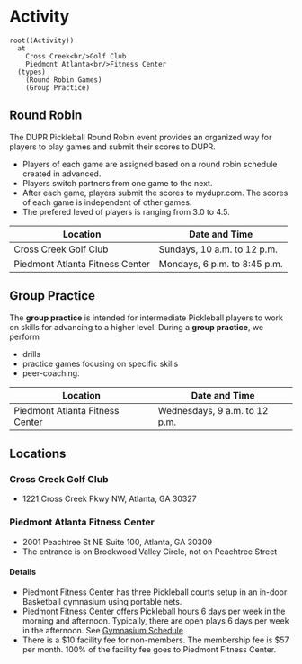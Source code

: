# Activity

```mindmap
root((Activity))
  at
    Cross Creek<br/>Golf Club
    Piedmont Atlanta<br/>Fitness Center
  (types)
    (Round Robin Games)
    (Group Practice)
```

## Round Robin
The DUPR Pickleball Round Robin event provides an organized way for players to play games and submit their scores to DUPR. 
- Players of each game are assigned based on a round robin schedule created in advanced.
- Players switch partners from one game to the next.
- After each game, players submit the scores to mydupr.com. The scores of each game is independent of other games.
- The prefered leved of players is ranging from 3.0 to 4.5.

| Location | Date and Time |
| ----------- | ----------- |
| Cross Creek Golf Club | Sundays, 10 a.m. to 12 p.m. |
| Piedmont Atlanta Fitness Center | Mondays, 6 p.m. to 8:45 p.m. | 

## Group Practice
The **group practice** is intended for intermediate Pickleball players to work on skills for advancing to a higher level.  During a **group practice**, we perform 
- drills
- practice games focusing on specific skills
- peer-coaching.

| Location | Date and Time |
| ----------- | ----------- |
| Piedmont Atlanta Fitness Center | Wednesdays, 9 a.m. to 12 p.m. | 

## Locations

### Cross Creek Golf Club
- 1221 Cross Creek Pkwy NW, Atlanta, GA 30327


### Piedmont Atlanta Fitness Center
- 2001 Peachtree St NE Suite 100, Atlanta, GA 30309
- The entrance is on Brookwood Valley Circle, not on Peachtree Street

#### Details
- Piedmont Fitness Center has three Pickleball courts setup in an in-door Basketball gymnasium using portable nets. 
- Piedmont Fitness Center offers Pickleball hours 6 days per week in the morning and afternoon. Typically, there are open plays 6 days per week in the afternoon. See [Gymnasium Schedule](https://www.piedmont.org/media/file/PAH-Gymnasium-Schedule.pdf)
- There is a $10 facility fee for non-members.  The membership fee is $57 per month. 100% of the facility fee goes to Piedmont Fitness Center. 
